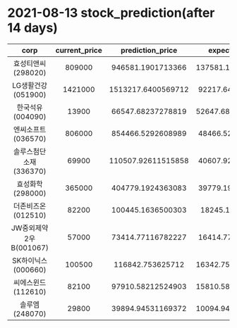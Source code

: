 # 2021-08-13 stock_prediction(after 14 days)

|   corp   |   current_price   |   prediction_price   |   expected_profit   |
|:--------:|:-----------------:|:--------------------:|:-------------------:|
|효성티앤씨(298020)|809000|946581.1901713366|137581.19017133664|
|LG생활건강(051900)|1421000|1513217.6400569712|92217.64005697123|
|한국석유(004090)|13900|66547.68237278819|52647.682372788186|
|엔씨소프트(036570)|806000|854466.5292608989|48466.52926089894|
|솔루스첨단소재(336370)|69900|110507.92611515858|40607.92611515858|
|효성화학(298000)|365000|404779.1924363083|39779.19243630831|
|더존비즈온(012510)|82200|100445.1636500303|18245.1636500303|
|JW중외제약2우B(001067)|57000|73414.77116782227|16414.77116782227|
|SK하이닉스(000660)|100500|116842.753625712|16342.753625711994|
|씨에스윈드(112610)|82100|97910.58212524903|15810.582125249028|
|솔루엠(248070)|29800|39894.94531169372|10094.945311693722|

